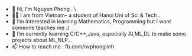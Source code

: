- 👋 Hi, I’m Nguyen Phong . \
- 👨‍🎓 I am from Vietnam- a student of Hanoi Uni of Sci & Tech .
- 👀 I’m interested in learning Mathematics, Programming but I want someone teaches me :(
- 🌱 I’m currently learning C/C++,Java, especially AI,ML,DL to make some projects about ML,NLP...
- 📫 How to reach me : fb.com/nvphonglinh

<!---
linhphongz/linhphongz is a ✨ special ✨ repository because its `README.md` (this file) appears on your GitHub profile.
You can click the Preview link to take a look at your changes.
--->
